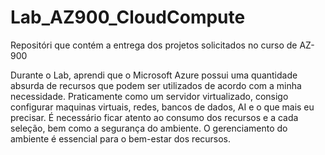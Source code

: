# Lab_AZ900_CloudCompute
Repositóri que contém a entrega dos projetos solicitados no curso de AZ-900

Durante o Lab, aprendi que o Microsoft Azure possui uma quantidade absurda de recursos que podem ser utilizados de acordo com a minha necessidade.
Praticamente como um servidor virtualizado, consigo configurar maquinas virtuais, redes, bancos de dados, AI e o que mais eu precisar.
É necessário ficar atento ao consumo dos recursos e a cada seleção, bem como a segurança do ambiente. O gerenciamento do ambiente é essencial para o bem-estar dos recursos.
